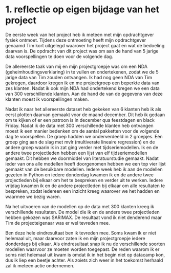# 1. reflectie op eigen bijdage van het project

De eerste week van het project heb ik meteen met mijn opdrachtgever fysiek ontmoet. Tijdens deze ontmoeting heeft mijn opdrachtgever genaamd Tim kort uitgelegd waarover het project gaat en wat de bedoeling daarvan is. De opdracht van dit project was om aan de hand van 5 jarige data voorspellingen te doen voor de volgende dag.

De allereerste taak van mij en mijn projectgroepje was om een NDA (geheimhoudingsverklaring) in te vullen en ondertekenen, zodat we de 5 jarige data van Tim zouden ontvangen. Ik had nog geen NDA van Tim gekregen, daardoor kregen ik en me projectgroep een beperkte data van zes klanten. Nadat ik ook mijn NDA had ondertekend kregen we een data van 300 verschillende klanten. Aan de hand de van de gegevens van deze klanten moest ik voorspellingen maken.

Nadat ik naar het allereerste dataset heb gekeken van 6 klanten heb ik als eerst plotten daarvan gemaakt voor de maand december. Dit heb ik gedaan om te kijken of er een patroon is in december qua feestdagen en black Friday. Nadat ik de data met 300 verschillende klanten heb ontvangen moest ik een manier bedenken om de aantal pakketten voor de volgende dag te voorspellen. De groep hadden we onderverdeeld in 2 groepjes. Eén groep ging aan de slag met mvlr (multiverate lineaire regression) en de andere groep waarin ik in zat ging verder met tijdseriemodellen. Ik en de andere twee projectleden hebben een lijst van elf tijdseriemodellen gemaakt. Dit hebben we doormiddel van literatuurstudie gemaakt. Nadat ieder van ons alle modellen heeft doorgenomen hebben we een top vier lijst gemaakt van de beruikbare modellen. Iedere week heb ik aan de modellen gezeten in Python en iedere donderdag kwamen ik en de andere twee projectleden bij elkaar om het te bespreken en verder uit te werken. Iedere vrijdag kwamen ik en de andere projectleden bij elkaar om alle resultaten te bespreken, zodat iedereen een inzicht kreeg waarover we het hadden en waarmee we bezig waren.

Na het uitvoeren van de modellen op de data met 300 klanten kreeg ik verschillende resultaten. De model die ik en de andere twee projectleden hebben gekozen was SARIMAX. De resultaat vond ik niet denderend maar Tim de projecteigenaar was er wel tevreden mee. 

Ben deze hele eindresultaat ben ik tevreden mee. Soms kwam ik er niet helemaal uit, maar daarvoor zaten ik en mijn projectgroepje iedere donderdags bij elkaar. Als eindresultaat snap ik nu de verschillende soorten modellen waarvoor ze moeten worden toegepast. De reden waarom ik er soms niet helemaal uit kwam is omdat ik in het begin niet op datacamp kon, dus ik liep een beetje achter. Als zoiets zich weer in het toekomst herhaald zal ik meteen actie ondernemen.
